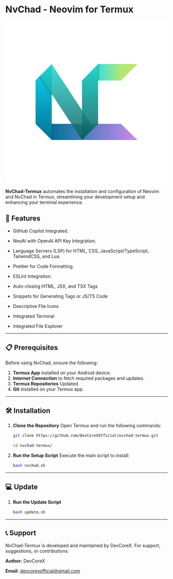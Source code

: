 # NvChad - Neovim for Termux

![NvChad Logo](assets/nvchad.webp)

**NvChad-Termux** automates the installation and configuration of Neovim and NvChad in Termux, streamlining your development setup and enhancing your terminal experience.

## **📜 Features**

- GitHub Copilot Integrated.

- NeoAI with OpenAI API Key Integration.

- Language Servers (LSP) for HTML, CSS, JavaScript/TypeScript, TailwindCSS, and Lua.

- Prettier for Code Formatting.

- ESLint Integration.

- Auto-closing HTML, JSX, and TSX Tags

- Snippets for Generating Tags or JS/TS Code

- Descriptive File Icons

- Integrated Terminal

- Integrated File Explorer

---

## **📋 Prerequisites**

Before using NvChad, ensure the following:

1. **Termux App** installed on your Android device.
2. **Internet Connection** to fetch required packages and updates.
3. **Termux Repositories** Updated.
4. **Git** installed on your Termux app.

---

## **🛠 Installation**

1. **Clone the Repository**
  Open Termux and run the following commands:

   ```bash
   git clone https://github.com/DevCoreXOfficial/nvchad-termux.git
   ```
   ```bash
   cd nvchad-termux/
   ```

2. **Run the Setup Script**
Execute the main script to install:
   ```bash
   bash nvchad.sh
   ```

---

## **💻 Update**

1. **Run the Update Script**

    ```bash
    bash update.sh
    ```

---

## **📞 Support**

NvChad-Termux is developed and maintained by DevCoreX. For support, suggestions, or contributions:

**Author:** DevCoreX

**Email:** devcorexofficial@gmail.com
